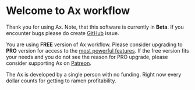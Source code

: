 # Welcome to Ax workflow
Thank you for using Ax. Note, that this software is currently in **Beta**. If you encounter bugs please do create [GitHub](https://github.com/enf644/ax) issue. 

You are using **FREE** version of Ax workflow. Please consider upgrading to **PRO** version for access to the [most powerful features](https://github.com/enf644/ax#pro). If the free version fits your needs and you do not see the reason for PRO upgrade, please consider supporting Ax on [Patreon](https://www.patreon.com/). 

The Ax is developed by a single person with no funding. Right now every dollar counts for getting to ramen profitability.
